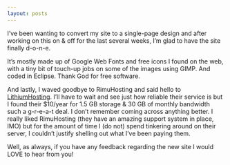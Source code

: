 ```yaml
---
layout: posts
---
```


I’ve been wanting to convert my site to a single-page design and after working on this on & off for the last several weeks, I’m glad to have the site finally d-o-n-e.

It’s mostly made up of Google Web Fonts and free icons I found on the web, with a tiny bit of touch-up jobs on some of the images using GIMP.  And coded in Eclipse.  Thank God for free software.

And lastly, I waved goodbye to RimuHosting and said hello to [LithiumHosting](http://www.lithiumhosting.com "Lithium Hosting").  I’ll have to wait and see just how reliable their service is but I found their $10/year for 1.5 GB storage & 30 GB of monthly bandwidth such a g-r-e-a-t deal.  I don’t remember coming across anything better.  I really liked RimuHosting (they have an amazing support system in place, IMO) but for the amount of time I (do not) spend tinkering around on their server, I couldn’t justify shelling out what I’ve been paying them.

Well, as always, if you have any feedback regarding the new site I would LOVE to hear from you!
